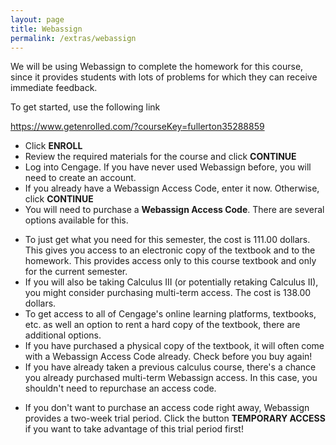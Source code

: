 ```yaml
---
layout: page
title: Webassign
permalink: /extras/webassign
---
```


We will be using Webassign to complete the homework for this course, since it
provides students with lots of problems for which they can receive immediate
feedback.

To get started, use the following link

<a href="https://www.getenrolled.com/?courseKey=fullerton35288859">https://www.getenrolled.com/?courseKey=fullerton35288859</a>

* Click **ENROLL**
* Review the required materials for the course and click **CONTINUE**
* Log into Cengage.  If you have never used Webassign before, you will need to create an account.
* If you already have a Webassign Access Code, enter it now.  Otherwise, click **CONTINUE**
* You will need to purchase a **Webassign Access Code**.  There are several options available for this.
 - To just get what you need for this semester, the cost is $111.00$ dollars.  This gives you access to an electronic copy of the textbook and to the homework.  This provides access only to this course textbook and only for the current semester.
 - If you will also be taking Calculus III (or potentially retaking Calculus II), you might consider purchasing multi-term access.  The cost is $138.00$ dollars.
 - To get access to all of Cengage's online learning platforms, textbooks, etc. as well an option to rent a hard copy of the textbook, there are additional options.
 - If you have purchased a physical copy of the textbook, it will often come with a Webassign Access Code already.  Check before you buy again!
 - If you have already taken a previous calculus course, there's a chance you already purchased multi-term Webassign access.  In this case, you shouldn't need to repurchase an access code.
* If you don't want to purchase an access code right away, Webassign provides a two-week trial period.  Click the button **TEMPORARY ACCESS** if you want to take advantage of this trial period first!




